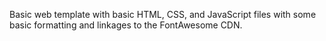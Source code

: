 Basic web template with basic HTML, CSS, and JavaScript files with some basic formatting and linkages to the FontAwesome CDN.
